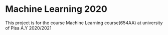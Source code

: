 # Machine Learning 2020
This project is for the course Machine Learning course(654AA) at university of Pisa A.Y 2020/2021
